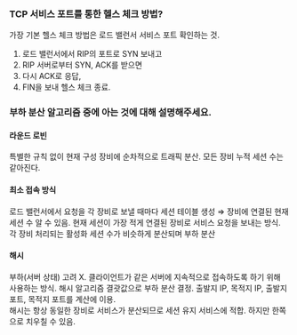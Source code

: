 ### TCP 서비스 포트를 통한 헬스 체크 방법?

가장 기본 헬스 체크 방법은 로드 밸런서 서비스 포트 확인하는 것. 
1. 로드 밸런서에서 RIP의 포트로 SYN 보내고 
2. RIP 서버로부터 SYN, ACK를 받으면 
3. 다시 ACK로 응답, 
4. FIN을 보내 헬스 체크 종료.

### 부하 분산 알고리즘 중에 아는 것에 대해 설명해주세요.

#### 라운드 로빈  
특별한 규칙 없이 현재 구성 장비에 순차적으로 트래픽 분산. 모든 장비 누적 세션 수는 같아진다.

#### 최소 접속 방식  
로드 밸런서에서 요청을 각 장비로 보낼 때마다 세션 테이블 생성 ⇒ 장비에 연결된 현재 세션 수 알 수 있음. 현재 세션이 가장 적게 연결된 장비로 서비스 요청을 보내는 방식. 각 장비 처리되는 활성화 세션 수가 비슷하게 분산되며 부하 분산

#### 해시  
부하(서버 상태) 고려 X. 클라이언트가 같은 서버에 지속적으로 접속하도록 하기 위해 사용하는 방식. 해시 알고리즘 결괏값으로 부하 분산 결정. 출발지 IP, 목적지 IP, 출발지 포트, 목적지 포트를 계산에 이용.  
해시는 항상 동일한 장비로 서비스가 분산되므로 세션 유지 서비스에 적합. 하지만 한쪽으로 치우칠 수 있음.  